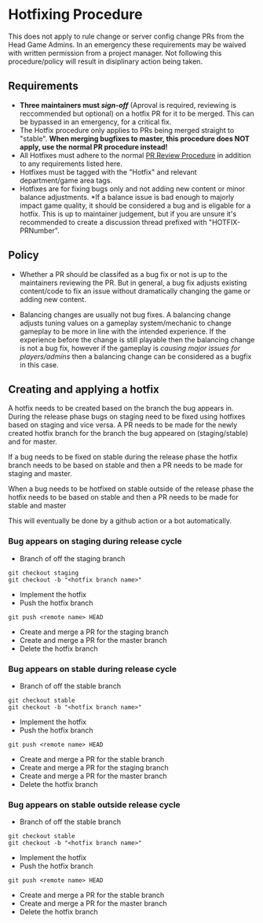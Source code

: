 # Hotfixing Procedure
This does not apply to rule change or server config change PRs from the Head Game Admins. In an emergency these requirements may be waived with written permission from a project manager.
Not following this procedure/policy will result in disiplinary action being taken.
## Requirements
- **Three maintainers must *sign-off*** (Aproval is required, reviewing is reccommended but optional) on a hotfix PR for it to be merged. This can be bypassed in an emergency, for a critical fix.
- The Hotfix procedure only applies to PRs being merged straight to "stable". **When merging bugfixes to master, this procedure does NOT apply, use the normal PR procedure instead!**
- All Hotfixes must adhere to the normal [PR Review Procedure](../maintainer/review-procedure.md) in addition to any requirements listed here.
- Hotfixes must be tagged with the "Hotfix" and relevant department/game area tags.
- Hotfixes are for fixing bugs only and not adding new content or minor balance adjustments. *If a balance issue is bad enough to majorly impact game quality, it should be considered a bug and is eligable for a hotfix. This is up to maintainer judgement, but if you are unsure it's recommended to create a discussion thread prefixed with "HOTFIX-PRNumber".
## Policy
- Whether a PR should be classifed as a bug fix or not is up to the maintainers reviewing the PR. But in general, a bug fix adjusts existing content/code to fix an issue without dramatically changing the game or adding new content.

- Balancing changes are usually not bug fixes. A balancing change adjusts tuning values on a gameplay system/mechanic to change gameplay to be more in line with the intended experience. If the experience before the change is still playable then the balancing change is not a bug fix, however if the gameplay is *causing major issues for players/admins* then a balancing change can be considered as a bugfix in this case.
## Creating and applying a hotfix
A hotfix needs to be created based on the branch the bug appears in.
During the release phase bugs on staging need to be fixed using hotfixes based on staging and vice versa.
A PR needs to be made for the newly created hotfix branch for the branch the bug appeared on (staging/stable) and for master.

If a bug needs to be fixed on stable during the release phase the hotfix branch needs to be based on stable and then a PR needs to be made for staging and master.

When a bug needs to be hotfixed on stable outside of the release phase the hotfix needs to be based on stable and then a PR needs to be made for stable and master

This will eventually be done by a github action or a bot automatically.

### Bug appears on staging during release cycle
- Branch of off the staging branch
```shell
git checkout staging
git checkout -b "<hotfix branch name>"
```
- Implement the hotfix
- Push the hotfix branch
```shell
git push <remote name> HEAD
```
- Create and merge a PR for the staging branch
- Create and merge a PR for the master branch
- Delete the hotfix branch

### Bug appears on stable during release cycle
- Branch of off the stable branch
```shell
git checkout stable
git checkout -b "<hotfix branch name>"
```
- Implement the hotfix
- Push the hotfix branch
```shell
git push <remote name> HEAD
```
- Create and merge a PR for the stable branch
- Create and merge a PR for the staging branch
- Create and merge a PR for the master branch
- Delete the hotfix branch

### Bug appears on stable outside release cycle
- Branch of off the stable branch
```shell
git checkout stable
git checkout -b "<hotfix branch name>"
```
- Implement the hotfix
- Push the hotfix branch
```shell
git push <remote name> HEAD
```
- Create and merge a PR for the stable branch
- Create and merge a PR for the master branch
- Delete the hotfix branch